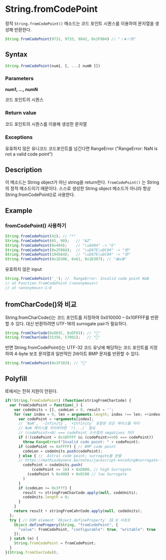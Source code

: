 # String.fromCodePoint

정적 `String.fromCodePoint()` 메소드는 코드 포인트 시퀀스를 이용하여 문자열을 생성해 반환한다.

```js
String.fromCodePoint(9731, 9733, 9842, 0x2F804) // "☃★♲你"
```

## Syntax

```js
String.fromCodePoint(num1, [, ...[ numN ]])
```

### Parameters

**num1, ..., numN**

코드 포인트의 시퀀스

### Return value

코드 포인트의 시퀀스를 이용해 생성한 문자열

### Exceptions

유효하지 않은 유니코드 코드포인트를 넘긴다면 RangeError ("RangeError: NaN is not a valid code point")

## Description

이 메소드는 String object가 아닌 string을 return한다. `fromCodePoint()` 는 String의 정적 메소드이기 때문이다. 스스로 생성한 String object 메소드가 아니라 항상 String.fromCodePoint()로 사용한다. 

## Example

### fromCodePoint() 사용하기

```js
String.fromCodePoint(42); // "*"
String.fromCodePoint(65, 90);   // "AZ"
String.fromCodePoint(0x404);    // "\u0404" -> "Є"
String.fromCodePoint(0x2F804);  // "\uD87E\uDC04" -> "你"
String.fromCodePoint(194564);   // "\uD87E\uDC04" -> "你"
String.fromCodePoint(0x1D306, 0x61, 0x1D307); // "𝌆a𝌇"
```

유효하지 않은 input

```js
String.fromCodePoint('_'); //  RangeError: Invalid code point NaN
// at Function.fromCodePoint (<anonymous>)
// at <anonymous>:1:8
```

## fromCharCode()와 비교

String.fromCharCode()는 코드 포인트를 지정하여 0x010000 – 0x10FFFF를 반환할 수 있다. 대신 반환하려면 UTF-16의 surrogate pair가 필요하다.

```js
String.fromCharCode(0xD83C, 0xDF03); // "🌃"
String.fromCharCode(55356, 57091);   // "🌃"
```

반면  String.fromCodePoint()는 UTF-32 코드 유닛에 해당하는 코드 포인트를 지정하여 4-byte 보조 문자열과 일반적인 2바이트 BMP 문자를 반환할 수 있다.

```js
String.fromCodePoint(0x1F303); // "🌃"
```

## Polyfill

IE에서는 전혀 지원이 안된다.

```js
if(!String.fromCodePoint) (function(stringFromCharCode) {
  var fromCodePoint = function(_) {
    var codeUnits = [], codeLen = 0, result = '';
    for (var index = 0, len = arguments.length; index !== len; ++index) {
      var codePoint = +arguments[index];
      // `NaN`, `-Infinity`, `+Infinity` 포함된 모든 케이스를 처리
      // NaN 케이스를 처리하려면 `!(...)` 필요
      // (codePoint>>0) === codePoint 소수점과 negatives 처리
      if (!(codePoint < 0x10FFFF && (codePoint>>>0) === codePoint)) 
        throw RangeError("Invalid code point: " + codePoint);
      if (codePoint <= 0xFFFF) { // BMP code point
      	codeLen = codeUnits.push(codePoint);
      } else { //  Astral code point; surrogate를 분활
      // https://mathiasbynens.be/notes/javascript-encoding#surrogate-formulae
      	codePoint = codeUnits.push(
        	(codePoint >> 10) + 0xD800, // high Surrogate
          (codePoint % 0x400) + 0xDC00 // low Surrogate
        )
      }
      if (codeLen >= 0x3fff) {
        result += stringFromCharCode.apply(null, codeUnits);
        codeUnits.length = 0;
      }
    }
    return result + stringFromCahrCode.apply(null, codeUnits);
  };
  try { // DOM element `Object.defineProperty` IE 8 서포트
    Object.definePropery(String, "fromCodePoint", {
      "value": fromCodePoint, "configurable": true, "writable": true
    });
  } catch (e) {
    String.fromCodePoint = fromCodePoint;
  } 
}(String.fromCharCode));
```





